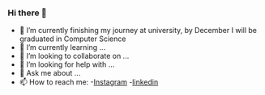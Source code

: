 ### Hi there 👋

- 🔭 I’m currently finishing my journey at university, by December I will be graduated in Computer Science
- 🌱 I’m currently learning ...
- 👯 I’m looking to collaborate on ...
- 🤔 I’m looking for help with ...
- 💬 Ask me about ...
- 📫 How to reach me:
-[Instagram](https://www.instagram.com/andrea_mangia_/?igshid=MzNlNGNkZWQ4Mg%3D%3D)
-[linkedin](www.linkedin.com/in/agostino-andrea-mangia-685427279)
